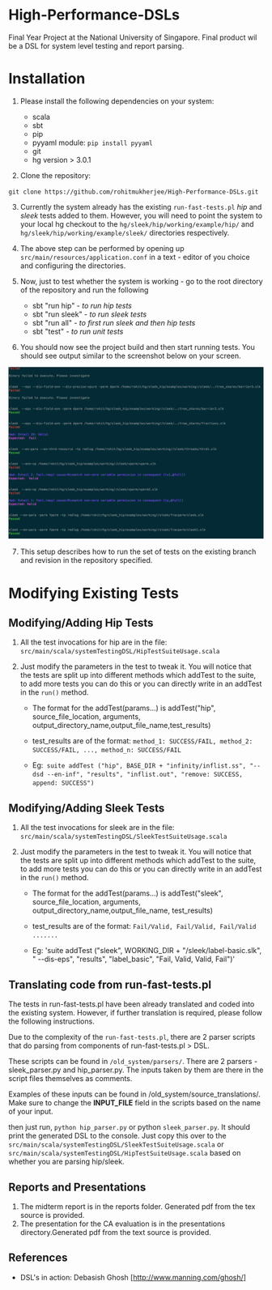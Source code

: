 High-Performance-DSLs
=====================

Final Year Project at the National University of Singapore. Final product wil be a DSL for system level testing and report parsing.

Installation
============

1. Please install the following dependencies on your system:

    * scala
    * sbt
    * pip
    * pyyaml module: `pip install pyyaml`
    * git
    * hg version > 3.0.1

2. Clone the repository: 

`git clone https://github.com/rohitmukherjee/High-Performance-DSLs.git`

3. Currently the system already has the existing `run-fast-tests.pl` *hip* and *sleek* tests added to them. However, you will need to point the system to your local hg checkout to the `hg/sleek/hip/working/example/hip/` and
`hg/sleek/hip/working/example/sleek/` directories respectively. 

4. The above step can be performed by opening up 
`src/main/resources/application.conf` in a text - editor of you choice and configuring the directories.

5. Now, just to test whether the system is working - go to the root directory of the repository and run the following
    * sbt "run hip" - *to run hip tests*
    * sbt "run sleek" - *to run sleek tests*
    * sbt "run all" - *to first run sleek and then hip tests*
    * sbt "test" - *to run unit tests*

6. You should now see the project build and then start running tests. You should see output similar to the screenshot below on your screen.

<!-- ![Tests running](/Users/rohitmukherjee/dev/repositories/scalaWorkspace/High-Performance-DSLs/docs/screenshots/sleek.png "Tests Running") -->

![Tests running](/docs/screenshots/sleek.png?raw=true "Tests Running")

7. This setup describes how to run the set of tests on the existing branch and revision in the repository specified.

Modifying Existing Tests
========================

Modifying/Adding Hip Tests
----------------------------
1. All the test invocations for hip are in the file:
`src/main/scala/systemTestingDSL/HipTestSuiteUsage.scala`

2. Just modify the parameters in the test to tweak it. You will notice that the tests are split up into different methods which addTest to the suite, to add more tests you can do this or you can directly write in an addTest in the `run()` method.
    *  The format for the addTest(params...) is addTest("hip", source_file_location, arguments, output_directory_name,output_file_name,test_results)

    *  test_results are of the format: `method_1: SUCCESS/FAIL, method_2: SUCCESS/FAIL, ..., method_n: SUCCESS/FAIL`

    *  Eg:` suite addTest ("hip", BASE_DIR + "infinity/inflist.ss", "--dsd --en-inf", "results", "inflist.out", "remove: SUCCESS, append: SUCCESS")`

Modifying/Adding Sleek Tests
----------------------------
1. All the test invocations for sleek are in the file:
`src/main/scala/systemTestingDSL/SleekTestSuiteUsage.scala`

2. Just modify the parameters in the test to tweak it. You will notice that the tests are split up into different methods which addTest to the suite, to add more tests you can do this or you can directly write in an addTest in the `run()` method.
    *  The format for the addTest(params...) is addTest("sleek", source_file_location, arguments, output_directory_name,output_file_name, test_results)

    *  test_results are of the format: `Fail/Valid, Fail/Valid, Fail/Valid .......`

    *  Eg:  'suite addTest ("sleek", WORKING_DIR + "/sleek/label-basic.slk", " --dis-eps", "results", "label_basic", "Fail, Valid, Valid, Fail")'

Translating code from run-fast-tests.pl
---------------------------------------
The tests in run-fast-tests.pl have been already translated and coded into the existing system. However, if further translation is required, please follow the following instructions.

Due to the complexity of the `run-fast-tests.pl`, there are 2 parser scripts that do parsing from components of run-fast-tests.pl > DSL. 

These scripts can be found in `/old_system/parsers/`. There are 2 parsers - sleek_parser.py and hip_parser.py. The inputs taken by them are there in the script files themselves as comments. 

Examples of these inputs can be found in /old_system/source_translations/. Make sure to change the **INPUT_FILE** field in the scripts based on the name of your input. 

then just run, `python hip_parser.py` or python `sleek_parser.py`. It should print the generated DSL to the console. Just copy this over to the `src/main/scala/systemTestingDSL/SleekTestSuiteUsage.scala` or `src/main/scala/systemTestingDSL/HipTestSuiteUsage.scala` based on whether you are parsing hip/sleek.


Reports and Presentations
-------------------------

1. The midterm report is in the reports folder. Generated pdf from the tex source is provided. 
2. The presentation for the CA evaluation is in the presentations directory.Generated pdf from the text source is provided.

References
-------------------------

* DSL's in action: Debasish Ghosh [http://www.manning.com/ghosh/]
